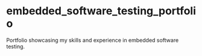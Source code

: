 # embedded_software_testing_portfolio
Portfolio showcasing my skills and experience in embedded software testing.

